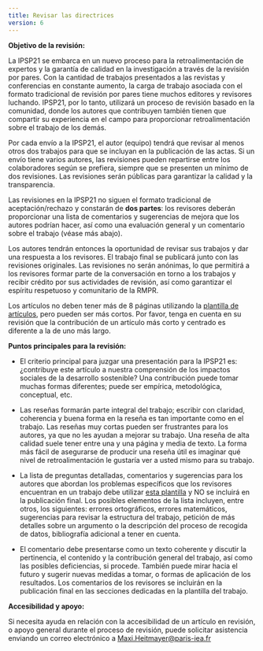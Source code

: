 ```yaml
---
title: Revisar las directrices
version: 6
---
```


**Objetivo de la revisión:**

La IPSP21 se embarca en un nuevo proceso para la retroalimentación de expertos y la garantía de calidad en la investigación a través de la revisión por pares. Con la cantidad de trabajos presentados a las revistas y conferencias en constante aumento, la carga de trabajo asociada con el formato tradicional de revisión por pares tiene muchos editores y revisores luchando. IPSP21, por lo tanto, utilizará un proceso de revisión basado en la comunidad, donde los autores que contribuyen también tienen que compartir su experiencia en el campo para proporcionar retroalimentación sobre el trabajo de los demás.

Por cada envío a la IPSP21, el autor (equipo) tendrá que revisar al menos otros dos trabajos para que se incluyan en la publicación de las actas. Si un envío tiene varios autores, las revisiones pueden repartirse entre los colaboradores según se prefiera, siempre que se presenten un mínimo de dos revisiones. Las revisiones serán públicas para garantizar la calidad y la transparencia.

Las revisiones en la IPSP21 no siguen el formato tradicional de aceptación/rechazo y constarán de **dos partes**: los revisores deberán proporcionar una lista de comentarios y sugerencias de mejora que los autores podrían hacer, así como una evaluación general y un comentario sobre el trabajo (véase más abajo).

Los autores tendrán entonces la oportunidad de revisar sus trabajos y dar una respuesta a los revisores. El trabajo final se publicará junto con las revisiones originales. Las revisiones no serán anónimas, lo que permitirá a los revisores formar parte de la conversación en torno a los trabajos y recibir crédito por sus actividades de revisión, así como garantizar el espíritu respetuoso y comunitario de la RMPR.

Los artículos no deben tener más de 8 páginas utilizando la [plantilla de artículos](https://IP4SP.org/conference/IPSP21_Full_Paper_Template.docx), pero pueden ser más cortos. Por favor, tenga en cuenta en su revisión que la contribución de un artículo más corto y centrado es diferente a la de uno más largo.

**Puntos principales para la revisión:**

- El criterio principal para juzgar una presentación para la IPSP21 es: ¿contribuye este artículo a nuestra comprensión de los impactos sociales de la desarrollo sostenible? Una contribución puede tomar muchas formas diferentes; puede ser empírica, metodológica, conceptual, etc.

- Las reseñas formarán parte integral del trabajo; escribir con claridad, coherencia y buena forma en la reseña es tan importante como en el trabajo. Las reseñas muy cortas pueden ser frustrantes para los autores, ya que no les ayudan a mejorar su trabajo. Una reseña de alta calidad suele tener entre una y una página y media de texto. La forma más fácil de asegurarse de producir una reseña útil es imaginar qué nivel de retroalimentación le gustaría ver a usted mismo para su trabajo.

- La lista de preguntas detalladas, comentarios y sugerencias para los autores que abordan los problemas específicos que los revisores encuentran en un trabajo debe utilizar [esta plantilla](https://IP4SP.org/conference/IPSP21_Review_Template.docx) y NO se incluirá en la publicación final. Los posibles elementos de la lista incluyen, entre otros, los siguientes: errores ortográficos, errores matemáticos, sugerencias para revisar la estructura del trabajo, petición de más detalles sobre un argumento o la descripción del proceso de recogida de datos, bibliografía adicional a tener en cuenta.

- El comentario debe presentarse como un texto coherente y discutir la pertinencia, el contenido y la contribución general del trabajo, así como las posibles deficiencias, si procede. También puede mirar hacia el futuro y sugerir nuevas medidas a tomar, o formas de aplicación de los resultados. Los comentarios de los revisores se incluirán en la publicación final en las secciones dedicadas en la plantilla del trabajo.

<!-- -->

**Accesibilidad y apoyo:**

Si necesita ayuda en relación con la accesibilidad de un artículo en revisión, o apoyo general durante el proceso de revisión, puede solicitar asistencia enviando un correo electrónico a Maxi.Heitmayer@paris-iea.fr
